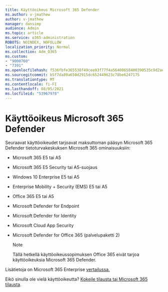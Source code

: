 ```yaml
---
title: Käyttöoikeus Microsoft 365 Defender
ms.author: v-jmathew
author: v-jmathew
manager: dansimp
audience: Admin
ms.topic: article
ms.service: o365-administration
ROBOTS: NOINDEX, NOFOLLOW
localization_priority: Normal
ms.collection: Adm_O365
ms.custom:
- "9000760"
- "7391"
ms.openlocfilehash: f536fbfe365538f49cee93f77f4a56400658400390535c9d2ae142004b2c2274
ms.sourcegitcommit: b5f7da89a650d2915dc652449623c78be6247175
ms.translationtype: MT
ms.contentlocale: fi-FI
ms.lasthandoff: 08/05/2021
ms.locfileid: "53967978"
---
```

# <a name="licenses-for-microsoft-365-defender"></a>Käyttöoikeus Microsoft 365 Defender

Seuraavat käyttöoikeudet tarjoavat maksuttoman pääsyn Microsoft 365 Defender tietoturvakeskuksen Microsoft 365 ominaisuuksiin:

- Microsoft 365 E5 tai A5
- Microsoft 365 E5 Security tai A5-suojaus
- Windows 10 Enterprise E5 tai A5
- Enterprise Mobility + Security (EMS) E5 tai A5
- Office 365 E5 tai A5
- Microsoft Defender for Endpoint
- Microsoft Defender for Identity
- Microsoft Cloud App Security
- Microsoft Defender for Office 365 (palvelupaketti 2)

    > [!NOTE]
    > Tällä hetkellä käyttöoikeussopimuksen Office 365 eivät tarjoa käyttöoikeuksia Microsoft 365 Defender.

Lisätietoja on Microsoft 365 Enterprise [vertailussa.](https://go.microsoft.com/fwlink/?linkid=2143458)

Eikö sinulla ole vielä käyttöoikeutta? [Kokeile tilausta tai Microsoft 365 tilausta](https://go.microsoft.com/fwlink/?linkid=2143625).
